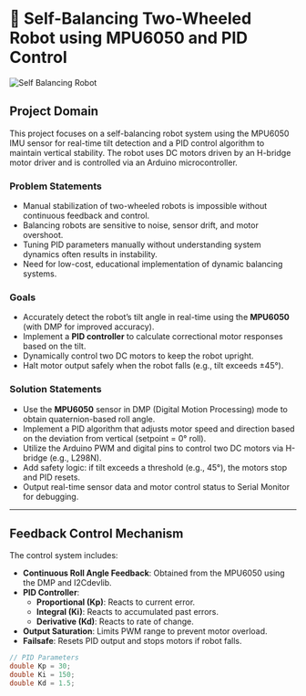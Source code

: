 # 🤖 Self-Balancing Two-Wheeled Robot using MPU6050 and PID Control

![Self Balancing Robot](https://raw.githubusercontent.com/username/self-balancing-robot/main/assets/selfbalancing.jpg)

## Project Domain

This project focuses on a self-balancing robot system using the MPU6050 IMU sensor for real-time tilt detection and a PID control algorithm to maintain vertical stability. The robot uses DC motors driven by an H-bridge motor driver and is controlled via an Arduino microcontroller.

### Problem Statements

- Manual stabilization of two-wheeled robots is impossible without continuous feedback and control.
- Balancing robots are sensitive to noise, sensor drift, and motor overshoot.
- Tuning PID parameters manually without understanding system dynamics often results in instability.
- Need for low-cost, educational implementation of dynamic balancing systems.

### Goals

- Accurately detect the robot’s tilt angle in real-time using the **MPU6050** (with DMP for improved accuracy).
- Implement a **PID controller** to calculate correctional motor responses based on the tilt.
- Dynamically control two DC motors to keep the robot upright.
- Halt motor output safely when the robot falls (e.g., tilt exceeds ±45°).

### Solution Statements

- Use the **MPU6050** sensor in DMP (Digital Motion Processing) mode to obtain quaternion-based roll angle.
- Implement a PID algorithm that adjusts motor speed and direction based on the deviation from vertical (setpoint = 0° roll).
- Utilize the Arduino PWM and digital pins to control two DC motors via H-bridge (e.g., L298N).
- Add safety logic: if tilt exceeds a threshold (e.g., 45°), the motors stop and PID resets.
- Output real-time sensor data and motor control status to Serial Monitor for debugging.

---

## Feedback Control Mechanism

The control system includes:

- **Continuous Roll Angle Feedback**: Obtained from the MPU6050 using the DMP and I2Cdevlib.
- **PID Controller**:
  - **Proportional (Kp)**: Reacts to current error.
  - **Integral (Ki)**: Reacts to accumulated past errors.
  - **Derivative (Kd)**: Reacts to rate of change.
- **Output Saturation**: Limits PWM range to prevent motor overload.
- **Failsafe**: Resets PID output and stops motors if robot falls.

```cpp
// PID Parameters
double Kp = 30;
double Ki = 150;
double Kd = 1.5;

